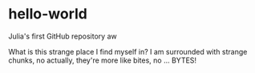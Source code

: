 # hello-world
Julia's first GitHub repository aw

What is this strange place I find myself in?
I am surrounded with strange chunks, no actually, they're more like bites, no ... BYTES!

